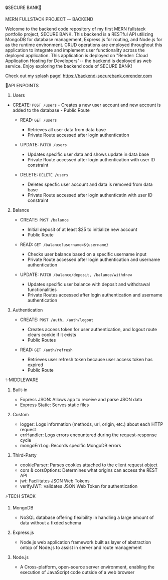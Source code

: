🔒SECURE BANK🏦 

MERN FULLSTACK PROJECT -- BACKEND

Welcome to the backend code repository of my first MERN fullstack portfolio project, SECURE BANK. This backend is a RESTful API utilizing MongoDB for database management, 
Express.js for routing, and Node.js for as the runtime environment. CRUD operations are employed throughout this application to integrate and implement user functionality across the deployed application.
This application is deployed on "Render: Cloud Application Hosting for Developers"-- the backend is deployed as web service.  Enjoy exploring the backend code of SECURE BANK!

Check out my splash page!
https://backend-securebank.onrender.com

🔗API ENPOINTS

1. Users

- CREATE: `POST /users`
      - Creates a new user account and new account is added to the database
      - Public Route
      
  - READ: `GET /users`
    - Retrieves all user data from data base
    - Private Route accessed after login authentication
      
  - UPDATE: `PATCH /users`
    - Updates specific user data and shows update in data base
    - Private Route accessed after login authentication with user ID constraint
   
  - DELETE: `DELETE /users`
    - Deletes specfic user account and data is removed from data base
    - Private Route accessed after login authenticatin with user ID constraint 
       
2. Balance
   
   - CREATE: `POST /balance`
     - Initial deposit of at least $25 to initialize new account
     - Public Route
       
    - READ: `GET /balance?username=${username}`
      - Checks user balance based on a specific username input
      - Private Route accessed after login authentication and username authentication
        
    - UPDATE: `PATCH /balance/deposit, /balance/withdraw`
      - Updates specific user balance with deposit and withdrawal functionalities
      - Private Routes accessed after login authentication and username authentication 
       
3. Authentication
   
   - CREATE: `POST /auth, /auth/logout`
     - Creates access token for user authentication, and logout route clears cookie if it exists
     - Public Routes
    
    - READ: `GET /auth/refresh`
      - Retrieves user refresh token because user access token has expired
      - Public Route
     
 ✨MIDDLEWARE

 1. Built-in
    - Express JSON: Allows app to receive and parse JSON data
    - Express Static: Serves static files
      
 2. Custom
    - logger: Logs information (methods, url, origin, etc.) about each HTTP request
    - errHandler: Logs errors encountered during the request-response cycle
    - mongoErrLog: Records specific MongoDB errors
      
 3. Third-Party
    - cookieParser: Parses cookies attached to the client request object
    - cors & corsOptions: Determines what origins can access the REST API
    - jwt: Facilitates JSON Web Tokens
    - verifyJWT: validates JSON Web Token for authentication 

⚡️TECH STACK

  1. MongoDB
     - NoSQL database offering flexibility in handling a large amount of data without a fixded schema

  2. Express.js
     - Node.js web application framework built as layer of abstraction ontop of Node.js to assist in server and route management

  3. Node.js
     -  A Cross-platform, open-source server environment, enabling the execution of JavaScript code outside of a web browser
       


